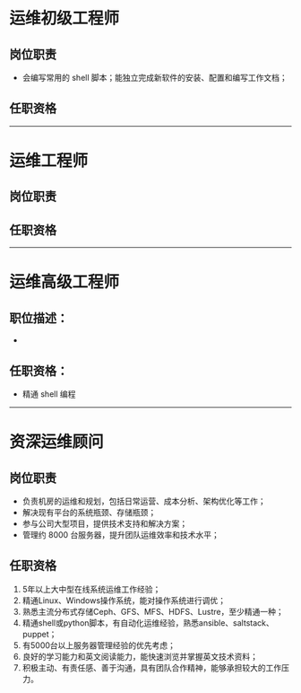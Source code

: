 # 运维初级工程师

## 岗位职责 
- 会编写常用的 shell 脚本；能独立完成新软件的安装、配置和编写工作文档；

## 任职资格

---

# 运维工程师

## 岗位职责 


## 任职资格

---

# 运维高级工程师

## 职位描述：
- 


## 任职资格：
- 精通 shell 编程 


---

# 资深运维顾问

## 岗位职责
- 负责机房的运维和规划，包括日常运营、成本分析、架构优化等工作；
- 解决现有平台的系统瓶颈、存储瓶颈；
- 参与公司大型项目，提供技术支持和解决方案；
- 管理约 8000 台服务器，提升团队运维效率和技术水平；

## 任职资格
1. 5年以上大中型在线系统运维工作经验；
2. 精通Linux、Windows操作系统，能对操作系统进行调优；
3. 熟悉主流分布式存储Ceph、GFS、MFS、HDFS、Lustre，至少精通一种；
4. 精通shell或python脚本，有自动化运维经验，熟悉ansible、saltstack、puppet；
5. 有5000台以上服务器管理经验的优先考虑；
6. 良好的学习能力和英文阅读能力，能快速浏览并掌握英文技术资料；
7. 积极主动、有责任感、善于沟通，具有团队合作精神，能够承担较大的工作压力。




